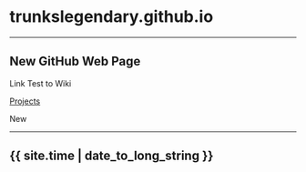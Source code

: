 # trunkslegendary.github.io

---

New GitHub Web Page
---


Link Test to Wiki

[Projects](https://github.com/TrunksLegendary/trunkslegendary.github.io/wiki/Trunks_Projects.md)

New

---
{{ site.time | date_to_long_string }}
---
